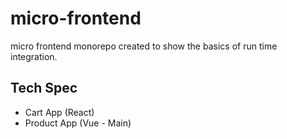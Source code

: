 # micro-frontend
micro frontend monorepo created to show the basics of run time integration.
## Tech Spec
- Cart App (React)
- Product App (Vue - Main)
